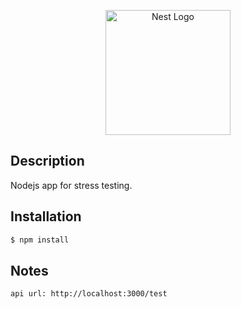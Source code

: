 <p align="center" xmlns="http://www.w3.org/1999/html">
  <a href="https://nodejs.org/uk/" target="blank"><img src="https://nodejs.org/static/images/logo.svg" width="200" alt="Nest Logo" /></a>
</p>

## Description

Nodejs app for stress testing.

## Installation

```bash
$ npm install
```

## Notes

```bash
api url: http://localhost:3000/test
```